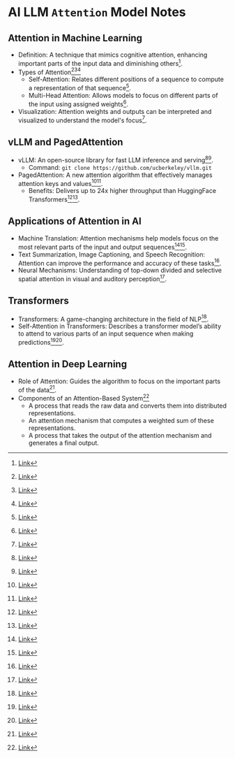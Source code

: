 # AI LLM `Attention` Model Notes

## Attention in Machine Learning
- Definition: A technique that mimics cognitive attention, enhancing important parts of the input data and diminishing others[^1^].
- Types of Attention[^7^][^8^][^11^]
    - Self-Attention: Relates different positions of a sequence to compute a representation of that sequence[^5^].
    - Multi-Head Attention: Allows models to focus on different parts of the input using assigned weights[^8^].
- Visualization: Attention weights and outputs can be interpreted and visualized to understand the model's focus[^3^].

## vLLM and PagedAttention
- vLLM: An open-source library for fast LLM inference and serving[^2^][^4^].
    - Command: `git clone https://github.com/ucberkeley/vllm.git`
- PagedAttention: A new attention algorithm that effectively manages attention keys and values[^2^][^4^].
    - Benefits: Delivers up to 24x higher throughput than HuggingFace Transformers[^2^][^4^].

## Applications of Attention in AI
- Machine Translation: Attention mechanisms help models focus on the most relevant parts of the input and output sequences[^3^][^9^].
- Text Summarization, Image Captioning, and Speech Recognition: Attention can improve the performance and accuracy of these tasks[^3^].
- Neural Mechanisms: Understanding of top-down divided and selective spatial attention in visual and auditory perception[^6^].

## Transformers
- Transformers: A game-changing architecture in the field of NLP[^10^].
- Self-Attention in Transformers: Describes a transformer model’s ability to attend to various parts of an input sequence when making predictions[^5^][^10^].

## Attention in Deep Learning
- Role of Attention: Guides the algorithm to focus on the important parts of the data[^7^].
- Components of an Attention-Based System[^7^]
    - A process that reads the raw data and converts them into distributed representations.
    - An attention mechanism that computes a weighted sum of these representations.
    - A process that takes the output of the attention mechanism and generates a final output.

[^1^]: [Link](https://en.wikipedia.org/wiki/Attention_(machine_learning))
[^2^]: [Link](https://www.symphora.com/2023/06/vllm-easy-fast-and-cheap-llm-serving-with-pagedattention/)
[^3^]: [Link](https://www.linkedin.com/advice/0/how-do-you-interpret-visualize-attention)
[^4^]: [Link](https://bardai.ai/artificial-intelligence/vllm-pagedattention-for-24x-faster-llm-inference/)
[^5^]: [Link](https://fourweekmba.com/self-attention/)
[^6^]: [Link](https://journals.sagepub.com/doi/10.26599/BSA.2023.9050008)
[^7^]: [Link](https://medium.com/the-research-nest/understanding-attention-in-machine-learning-96c187f76cd8)
[^8^]: [Link](https://www.analyticsvidhya.com/blog/2023/06/understanding-attention-mechanisms-using-multi-head-attention/)
[^9^]: [Link](https://www.geeksforgeeks.org/ml-attention-mechanism/)
[^10^]: [Link](https://ultragorira.github.io/2023/07/03/Transformers_Attention_is_all_you_need.html)
[^11^]: [Link](https://towardsdatascience.com/intuitive-understanding-of-attention-mechanism-in-deep-learning-6c9482aecf4f)
